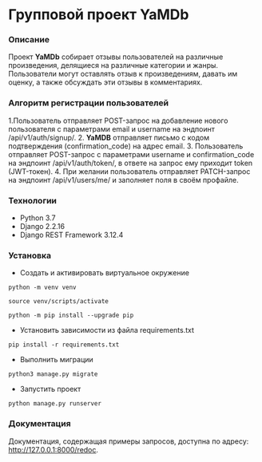 # Групповой проект YaMDb
### Описание
Проект **YaMDb** собирает отзывы пользователей на различные произведения, делящиеся на различные категории и жанры. Пользователи могут оставлять отзыв к произведениям, давать им оценку, а также обсуждать эти отзывы в комментариях.

### Алгоритм регистрации пользователей
1.Пользователь отправляет POST-запрос на добавление нового пользователя с параметрами email и username на эндпоинт /api/v1/auth/signup/.
2. **YaMDB** отправляет письмо с кодом подтверждения (confirmation_code) на адрес email.
3. Пользователь отправляет POST-запрос с параметрами username и confirmation_code на эндпоинт /api/v1/auth/token/, в ответе на запрос ему приходит token (JWT-токен).
4. При желании пользователь отправляет PATCH-запрос на эндпоинт /api/v1/users/me/ и заполняет поля в своём профайле.

### Технологии
- Python 3.7
- Django 2.2.16
- Django REST Framework 3.12.4

### Установка
- Cоздать и активировать виртуальное окружение

```
python -m venv venv
```

```
source venv/scripts/activate
```

```
python -m pip install --upgrade pip
```
- Установить зависимости из файла requirements.txt
```
pip install -r requirements.txt
```
- Выполнить миграции

```
python3 manage.py migrate
```

- Запустить проект

```
python manage.py runserver
```

### Документация
Документация, содержащая примеры запросов, доступна по адресу: http://127.0.0.1:8000/redoc.

